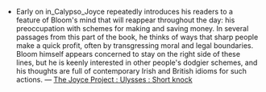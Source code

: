 - Early on in_Calypso_Joyce repeatedly introduces his readers to a feature of Bloom's mind that will reappear throughout the day: his preoccupation with schemes for making and saving money. In several passages from this part of the book, he thinks of ways that sharp people make a quick profit, often by transgressing moral and legal boundaries. Bloom himself appears concerned to stay on the right side of these lines, but he is keenly interested in other people's dodgier schemes, and his thoughts are full of contemporary Irish and British idioms for such actions. — [The Joyce Project : Ulysses : Short knock](http://m.joyceproject.com/notes/040059shortknock.html)